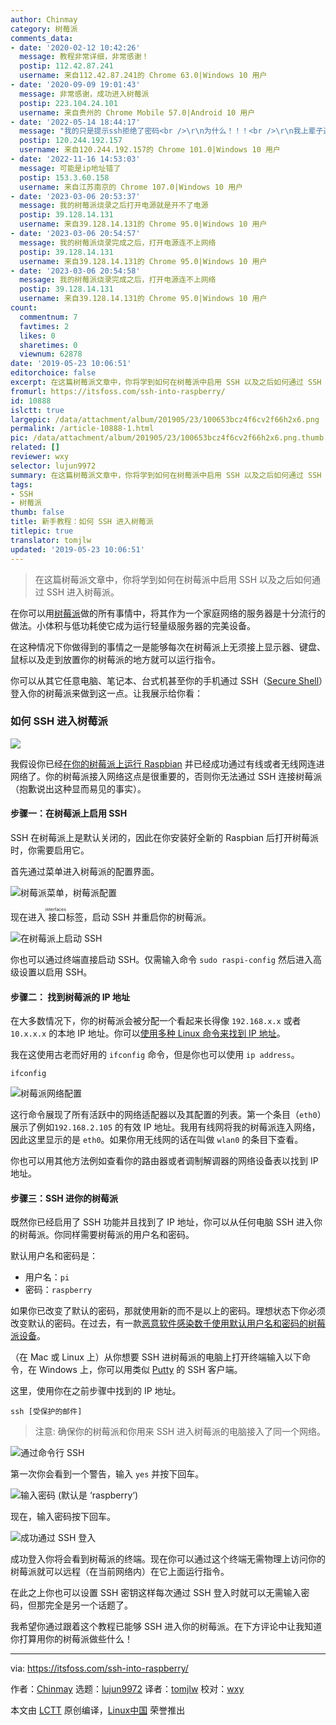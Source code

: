 ```yaml
---
author: Chinmay
category: 树莓派
comments_data:
- date: '2020-02-12 10:42:26'
  message: 教程非常详细，非常感谢！
  postip: 112.42.87.241
  username: 来自112.42.87.241的 Chrome 63.0|Windows 10 用户
- date: '2020-09-09 19:01:43'
  message: 非常感谢，成功进入树莓派
  postip: 223.104.24.101
  username: 来自贵州的 Chrome Mobile 57.0|Android 10 用户
- date: '2022-05-14 18:44:17'
  message: "我的只是提示ssh拒绝了密码<br />\r\n为什么！！！<br />\r\n我上辈子造了什么孽，就这样了！！！！！！！！！！！！！！！！！"
  postip: 120.244.192.157
  username: 来自120.244.192.157的 Chrome 101.0|Windows 10 用户
- date: '2022-11-16 14:53:03'
  message: 可能是ip地址错了
  postip: 153.3.60.158
  username: 来自江苏南京的 Chrome 107.0|Windows 10 用户
- date: '2023-03-06 20:53:37'
  message: 我的树莓派烧录之后打开电源就是开不了电源
  postip: 39.128.14.131
  username: 来自39.128.14.131的 Chrome 95.0|Windows 10 用户
- date: '2023-03-06 20:54:57'
  message: 我的树莓派烧录完成之后，打开电源连不上网络
  postip: 39.128.14.131
  username: 来自39.128.14.131的 Chrome 95.0|Windows 10 用户
- date: '2023-03-06 20:54:58'
  message: 我的树莓派烧录完成之后，打开电源连不上网络
  postip: 39.128.14.131
  username: 来自39.128.14.131的 Chrome 95.0|Windows 10 用户
count:
  commentnum: 7
  favtimes: 2
  likes: 0
  sharetimes: 0
  viewnum: 62878
date: '2019-05-23 10:06:51'
editorchoice: false
excerpt: 在这篇树莓派文章中，你将学到如何在树莓派中启用 SSH 以及之后如何通过 SSH 进入树莓派。
fromurl: https://itsfoss.com/ssh-into-raspberry/
id: 10888
islctt: true
largepic: /data/attachment/album/201905/23/100653bcz4f6cv2f66h2x6.png
permalink: /article-10888-1.html
pic: /data/attachment/album/201905/23/100653bcz4f6cv2f66h2x6.png.thumb.jpg
related: []
reviewer: wxy
selector: lujun9972
summary: 在这篇树莓派文章中，你将学到如何在树莓派中启用 SSH 以及之后如何通过 SSH 进入树莓派。
tags:
- SSH
- 树莓派
thumb: false
title: 新手教程：如何 SSH 进入树莓派
titlepic: true
translator: tomjlw
updated: '2019-05-23 10:06:51'
---
```



> 
> 在这篇树莓派文章中，你将学到如何在树莓派中启用 SSH 以及之后如何通过 SSH 进入树莓派。
> 
> 
> 


在你可以用[树莓派](https://www.raspberrypi.org/)做的所有事情中，将其作为一个家庭网络的服务器是十分流行的做法。小体积与低功耗使它成为运行轻量级服务器的完美设备。


在这种情况下你做得到的事情之一是能够每次在树莓派上无须接上显示器、键盘、鼠标以及走到放置你的树莓派的地方就可以运行指令。


你可以从其它任意电脑、笔记本、台式机甚至你的手机通过 SSH（[Secure Shell](https://en.wikipedia.org/wiki/Secure_Shell)）登入你的树莓派来做到这一点。让我展示给你看：


### 如何 SSH 进入树莓派


![](/data/attachment/album/201905/23/100653bcz4f6cv2f66h2x6.png)


我假设你已经[在你的树莓派上运行 Raspbian](https://itsfoss.com/tutorial-how-to-install-raspberry-pi-os-raspbian-wheezy/) 并已经成功通过有线或者无线网连进网络了。你的树莓派接入网络这点是很重要的，否则你无法通过 SSH 连接树莓派（抱歉说出这种显而易见的事实）。


#### 步骤一：在树莓派上启用 SSH


SSH 在树莓派上是默认关闭的，因此在你安装好全新的 Raspbian 后打开树莓派时，你需要启用它。


首先通过菜单进入树莓派的配置界面。


![树莓派菜单，树莓派配置](/data/attachment/album/201905/23/100655poogrff9jr1oiibf.png)


现在进入<ruby> 接口 <rt>  interfaces </rt></ruby>标签，启动 SSH 并重启你的树莓派。


![在树莓派上启动 SSH](/data/attachment/album/201905/23/100656r657aj55nzxhrkh4.png)


你也可以通过终端直接启动 SSH。仅需输入命令 `sudo raspi-config` 然后进入高级设置以启用 SSH。


#### 步骤二： 找到树莓派的 IP 地址


在大多数情况下，你的树莓派会被分配一个看起来长得像 `192.168.x.x` 或者 `10.x.x.x` 的本地 IP 地址。你可以[使用多种 Linux 命令来找到 IP 地址](https://linuxhandbook.com/find-ip-address/)。


我在这使用古老而好用的 `ifconfig` 命令，但是你也可以使用 `ip address`。



```
ifconfig
```

![树莓派网络配置](/data/attachment/album/201905/23/100658ghyyzla8tagj8yy8.png)


这行命令展现了所有活跃中的网络适配器以及其配置的列表。第一个条目（`eth0`）展示了例如`192.168.2.105` 的有效 IP 地址。我用有线网将我的树莓派连入网络，因此这里显示的是 `eth0`。如果你用无线网的话在叫做 `wlan0` 的条目下查看。


你也可以用其他方法例如查看你的路由器或者调制解调器的网络设备表以找到 IP 地址。


#### 步骤三：SSH 进你的树莓派


既然你已经启用了 SSH 功能并且找到了 IP 地址，你可以从任何电脑 SSH 进入你的树莓派。你同样需要树莓派的用户名和密码。


默认用户名和密码是：


* 用户名：`pi`
* 密码：`raspberry`


如果你已改变了默认的密码，那就使用新的而不是以上的密码。理想状态下你必须改变默认的密码。在过去，有一款[恶意软件感染数千使用默认用户名和密码的树莓派设备](https://itsfoss.com/raspberry-pi-malware-threat/)。


（在 Mac 或 Linux 上）从你想要 SSH 进树莓派的电脑上打开终端输入以下命令，在 Windows 上，你可以用类似 [Putty](https://itsfoss.com/putty-linux/) 的 SSH 客户端。


这里，使用你在之前步骤中找到的 IP 地址。



```
ssh [受保护的邮件]
```


> 
> 注意: 确保你的树莓派和你用来 SSH 进入树莓派的电脑接入了同一个网络。
> 
> 
> 


![通过命令行 SSH](/data/attachment/album/201905/23/100659yig3tz5h77z734gg.png)


第一次你会看到一个警告，输入 `yes` 并按下回车。


![输入密码 \(默认是 ‘raspberry‘\)](/data/attachment/album/201905/23/100700jceoyma9p42z7hwp.png)


现在，输入密码按下回车。


![成功通过 SSH 登入](/data/attachment/album/201905/23/100701shhf6o4qd4b3okfq.png)


成功登入你将会看到树莓派的终端。现在你可以通过这个终端无需物理上访问你的树莓派就可以远程（在当前网络内）在它上面运行指令。


在此之上你也可以设置 SSH 密钥这样每次通过 SSH 登入时就可以无需输入密码，但那完全是另一个话题了。


我希望你通过跟着这个教程已能够 SSH 进入你的树莓派。在下方评论中让我知道你打算用你的树莓派做些什么！




---


via: <https://itsfoss.com/ssh-into-raspberry/>


作者：[Chinmay](https://itsfoss.com/author/chinmay/) 选题：[lujun9972](https://github.com/lujun9972) 译者：[tomjlw](https://github.com/tomjlw) 校对：[wxy](https://github.com/wxy)


本文由 [LCTT](https://github.com/LCTT/TranslateProject) 原创编译，[Linux中国](https://linux.cn/) 荣誉推出